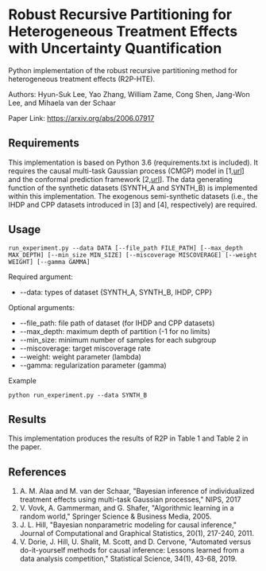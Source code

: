 # Robust Recursive Partitioning for Heterogeneous Treatment Effects with Uncertainty Quantification
Python implementation of the robust recursive partitioning method for heterogeneous treatment effects (R2P-HTE).

Authors: Hyun-Suk Lee, Yao Zhang, William Zame, Cong Shen, Jang-Won Lee, and Mihaela van der Schaar

Paper Link: https://arxiv.org/abs/2006.07917

## Requirements
This implementation is based on Python 3.6 (requirements.txt is included). It requires the causal multi-task Gaussian process (CMGP) model in [1,[url](https://github.com/vanderschaarlab/mlforhealthlabpub/tree/main/alg/causal_multitask_gaussian_processes_ite)]
 and the conformal prediction framework [2,[url](https://github.com/donlnz/nonconformist)].
The data generating function of the synthetic datasets (SYNTH_A and SYNTH_B) is implemented within this implementation.
The exogenous semi-synthetic datasets (i.e., the IHDP and CPP datasets introduced in [3] and [4], respectively) are required. 

## Usage
```
run_experiment.py --data DATA [--file_path FILE_PATH] [--max_depth MAX_DEPTH] [--min_size MIN_SIZE] [--miscoverage MISCOVERAGE] [--weight WEIGHT] [--gamma GAMMA]
```
Required argument:
*  --data: types of dataset {SYNTH_A, SYNTH_B, IHDP, CPP}

Optional arguments:
*  --file_path: file path of dataset (for IHDP and CPP datasets)
*  --max_depth: maximum depth of partition (-1 for no limits)
*  --min_size: minimum number of samples for each subgroup
*  --miscoverage: target miscoverage rate
*  --weight: weight parameter (lambda)
*  --gamma: regularization parameter (gamma)
                        
Example 
```train
python run_experiment.py --data SYNTH_B
```
                        
## Results
This implementation produces the results of R2P in Table 1 and Table 2 in the paper.

## References
1. A. M. Alaa and M. van der Schaar, "Bayesian inference of individualized treatment effects using multi-task Gaussian processes," NIPS, 2017
1. V. Vovk, A. Gammerman, and G. Shafer, "Algorithmic learning in a random world," Springer Science & Business Media, 2005.
1. J. L. Hill, "Bayesian nonparametric modeling for causal inference," Journal of Computational and Graphical Statistics, 20(1), 217-240, 2011.
1. V. Dorie, J. Hill, U. Shalit, M. Scott, and D. Cervone, "Automated versus do-it-yourself methods for causal inference: Lessons learned from a data analysis competition," Statistical Science, 34(1), 43-68, 2019.